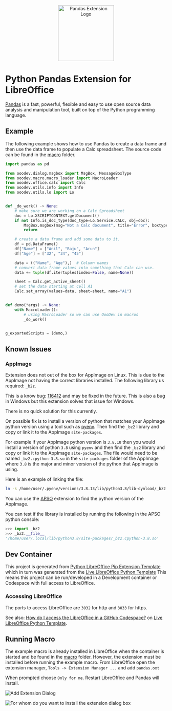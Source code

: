 <p align="center">
<img src="https://github.com/Amourspirit/python-libreoffice-pandas-ext/assets/4193389/76e3b356-51b1-48d4-a92b-18bdcb46fcf6" alt="Pandas Extension Logo" width="174" height="174">
</p>


# Python Pandas Extension for LibreOffice

[Pandas](https://pandas.pydata.org/) is a fast, powerful, flexible and easy to use open source data analysis and manipulation tool, built on top of the Python programming language.

## Example

The following example shows how to use Pandas to create a data frame and then use the data frame to populate a Calc spreadsheet.
The source code can be found in the [macro](./macro) folder.

```python
import pandas as pd

from ooodev.dialog.msgbox import MsgBox, MessageBoxType
from ooodev.macro.macro_loader import MacroLoader
from ooodev.office.calc import Calc
from ooodev.utils.info import Info
from ooodev.utils.lo import Lo


def _do_work() -> None:
    # make sure we are working on a Calc Spreadsheet
    doc = Lo.XSCRIPTCONTEXT.getDocument()
    if not Info.is_doc_type(doc_type=Lo.Service.CALC, obj=doc):
        MsgBox.msgbox(msg="Not a Calc document", title="Error", boxtype=MessageBoxType.ERRORBOX)
        return

    # create a data frame and add some data to it.
    df = pd.DataFrame()
    df["Name"] = ["Anil", "Raju", "Arun"]
    df["Age"] = ["32", "34", "45"]

    data = (("Name", "Age"),)  # Column names
    # convert data frame values into something that Calc can use.
    data += tuple(df.itertuples(index=False, name=None))

    sheet = Calc.get_active_sheet()
    # set the data starting at cell A1
    Calc.set_array(values=data, sheet=sheet, name="A1")


def demo(*args) -> None:
    with MacroLoader():
        # using MacroLoader so we can use OooDev in macros
        _do_work()


g_exportedScripts = (demo,)
```

## Known Issues

### AppImage

Extension does not out of the box for AppImage on Linux. This is due to the AppImage not having the correct libraries installed. The following library us required: `_b2z`.

This is a know bug: [116412](https://bugs.documentfoundation.org/show_bug.cgi?id=116412) and may be fixed in the future. This is also a bug in Windows but this extension solves that issue for Windows.

There is no quick solution for this currently.

On possible fix is to install a version of python that matches your AppImage python version using a tool such as [pyenv](https://github.com/pyenv/pyenv). Then find the `_bz2` library and copy or link it to the AppImage `site-packages`.

For example if your AppImage python version is `3.8.10` then you would install a version of python `3.8` using `pyenv` and then find the `_bz2` library and copy or link it to the AppImage `site-packages`.
The file would need to be named `_bz2.cpython-3.8.so` in the `site-packages` folder of the AppImage where `3.8` is the major and minor version of the python that AppImage is using.

Here is an example of linking the file:

```bash
ln -s /home/user/.pyenv/versions/3.8.13/lib/python3.8/lib-dynload/_bz2.cpython-38-x86_64-linux-gnu.so /home/user/.local/lib/python3.8/site-packages/_bz2.cpython-3.8.so
```

You can use the [APSO](https://extensions.libreoffice.org/en/extensions/show/apso-alternative-script-organizer-for-python) extension to find the python version of the AppImage.

You can test if the library is installed by running the following in the APSO python console:

```python
>>> import _bz2
>>> _bz2.__file__
'/home/user/.local/lib/python3.8/site-packages/_bz2.cpython-3.8.so'
```

## Dev Container

This project is generated from [Python LibreOffice Pip Extension Template](https://github.com/Amourspirit/python-libreoffice-pip) which in turn was generated from the [Live LibreOffice Python Template] This means this project can be run/developed in a Development container or Codespace with full access to LibreOffice.

### Accessing LibreOffice

The ports to access LibreOffice are `3032` for http and `3033` for https.

See also: [How do I access the LibreOffice in a GitHub Codespace?](https://github.com/Amourspirit/live-libreoffice-python/wiki/FAQ#how-do-i-access-the-libreoffice-in-a-github-codespace) on [Live LibreOffice Python Template].

## Running Macro

The example macro is already installed in LibreOffice when the container is started and be found in the [macro](./macro) folder.
However, the extension must be installed before running the example macro. From LibreOffice open the extension manager, `Tools -> Extension Manager ...` and add `pandas.oxt`

When prompted choose `Only for me`. Restart LibreOffice and Pandas will install.

![Add Extension Dialog](https://github.com/Amourspirit/python-libreoffice-pandas-ext/assets/4193389/d62d9a5b-299d-48bd-bc41-0d0ff6718364)

![For whom do you want to install the extension dialog box](https://github.com/Amourspirit/python-libreoffice-numpy-ext/assets/4193389/ee0369a2-f2f9-45d9-b093-66a138078f2a)

[Live LibreOffice Python Template]:https://github.com/Amourspirit/live-libreoffice-python